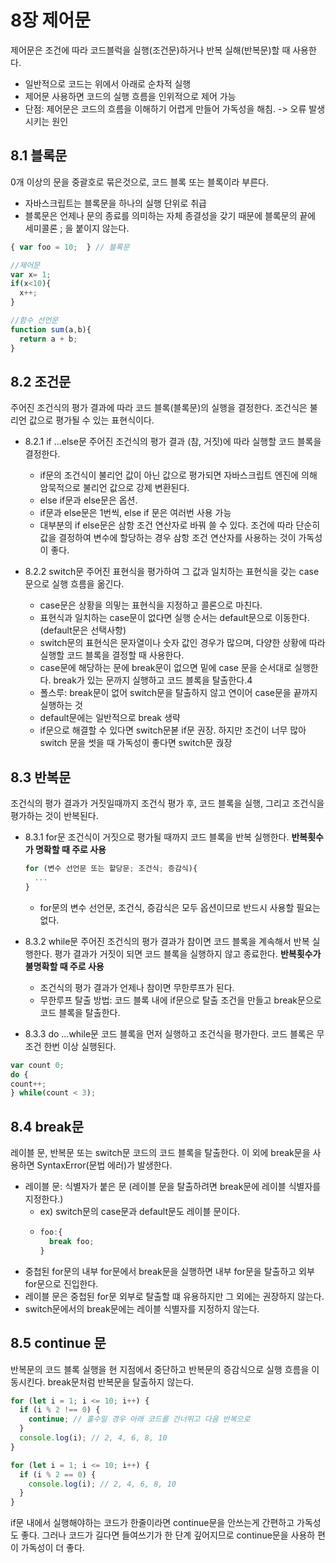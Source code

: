# 8장 제어문

제어문은 조건에 따라 코드블럭을 실행(조건문)하거나 반복 실해(반복문)할 때 사용한다.
  - 일반적으로 코드는 위에서 아래로 순차적 실행
  - 제어문 사용하면 코드의 실행 흐름을 인위적으로 제어 가능
  - 단점: 제어문은 코드의 흐름을 이해하기 어렵게 만들어 가독성을 해침. -> 오류 발생시키는 원인

## 8.1 블록문
0개 이상의 문을 중괄호로 묶은것으로, 코드 블록 또는 블록이라 부른다.
  - 자바스크립트는 블록문을 하나의 실행 단위로 취급
  - 블록문은 언제나 문의 종료를 의미하는 자체 종결성을 갖기 때문에 블록문의 끝에 세미콜론 ; 을 붙이지 않는다.
``` jsx
{ var foo = 10;  } // 블록문

//제어문
var x= 1;
if(x<10){
  x++;
}

//함수 선언문
function sum(a,b){
  return a + b;
}
```

## 8.2 조건문
주어진 조건식의 평가 결과에 따라 코드 블록(블록문)의 실행을 결정한다. 조건식은 불리언 값으로 평가될 수 있는 표현식이다.

- 8.2.1 if ...else문
주어진 조건식의 평가 결과 (참, 거짓)에 따라 실행할 코드 블록을 결정한다.
  - if문의 조건식이 불리언 값이 아닌 값으로 평가되면 자바스크립트 엔진에 의해 암묵적으로 불리언 값으로 강제 변환된다.
  - else if문과 else문은 옵션.
  - if문과 else문은 1번씩, else if 문은 여러번 사용 가능
  - 대부분의 if else문은 삼항 조건 연산자로 바꿔 쓸 수 있다. 
    조건에 따라 단순히 값을 결정하여 변수에 할당하는 경우 삼항 조건 연산자를 사용하는 것이 가독성이 좋다.
    
- 8.2.2 switch문
주어진 표현식을 평가하여 그 값과 일치하는 표현식을 갖는 case문으로 실행 흐름을 옮긴다.
  - case문은 상황을 의밓는 표현식을 지정하고 콜론으로 마친다.
  - 표현식과 일치하는 case문이 없다면 실행 순서는 default문으로 이동한다. (default문은 선택사항)
  - switch문의 표현식은 문자열이나 숫자 값인 경우가 많으며, 다양한 상황에 따라 실행할 코드 블록을 결정할 때 사용한다.
  - case문에 해당하는 문에 break문이 없으면 밑에 case 문을 순서대로 실행한다. break가 있는 문까지 실행하고 코드 블록을 탈출한다.4
  - 폴스루: break문이 없어 switch문을 탈출하지 않고 연이어 case문을 끝까지 실행하는 것
  - default문에는 일반적으로 break 생략
  - if문으로 해결할 수 있다면 switch문볻 if문 권장. 하지만 조건이 너무 많아 switch 문을 썻을 때 가독성이 좋다면 switch문 궍장

## 8.3 반복문
조건식의 평가 결과가 거짓일때까지 조건식 평가 후, 코드 블록을 실행, 그리고 조건식을 평가하는 것이 반복된다.

- 8.3.1 for문
  조건식이 거짓으로 평가될 때까지 코드 블록을 반복 실행한다. **반복횟수가 명확할 때 주로 사용**
  ```jsx
  for (변수 선언문 또는 할당문; 조건식; 증감식){
    ...
  }
  ```
  - for문의 변수 선언문, 조건식, 증감식은 모두 옵션이므로 반드시 사용할 필요는 없다.

- 8.3.2 while문
주어진 조건식의 평가 결과가 참이면 코드 블록을 계속해서 반복 실행한다. 평가 결과가 거짓이 되면 코드 블록을 실행하지 않고 종료한다.
**반복횟수가 불명확할 때 주로 사용**
  - 조건식의 평가 결과가 언제나 참이면 무한루프가 된다.
  - 무한루프 탈출 방법: 코드 블록 내에 if문으로 탈출 조건을 만들고 break문으로 코드 블록을 탈출한다.

- 8.3.3 do ...while문
코드 블록을 먼저 실행하고 조건식을 평가한다. 코드 블록은 무조건 한번 이상 실행된다.
```jsx
var count 0;
do {
count++;
} while(count < 3);
```

## 8.4 break문
레이블 문, 반복문 또는 switch문 코드의 코드 블록을 탈출한다. 이 외에 break문을 사용하면 SyntaxError(문법 에러)가 발생한다.
  - 레이블 문: 식별자가 붙은 문 (레이블 문을 탈출하려면 break문에 레이블 식별자를 지정한다.)
    - ex) switch문의 case문과 default문도 레이블 문이다.
    - ```jsx
      foo:{
        break foo;
      }
      ```
  - 중첩된 for문의 내부 for문에서 break문을 실행하면 내부 for문을 탈출하고 외부 for문으로 진입한다.
  - 레이블 문은 중첩된 for문 외부로 탈출할 떄 유용하지만 그 외에는 권장하지 않는다.
  - switch문에서의 break문에는 레이블 식별자를 지정하지 않는다.

## 8.5 continue 문
반복문의 코드 블록 실행을 현 지점에서 중단하고 반복문의 증감식으로 실행 흐름을 이동시킨다.
break문처럼 반복문을 탈출하지 않는다.

```jsx
for (let i = 1; i <= 10; i++) {
  if (i % 2 !== 0) {
    continue; // 홀수일 경우 아래 코드를 건너뛰고 다음 반복으로
  }
  console.log(i); // 2, 4, 6, 8, 10
}

for (let i = 1; i <= 10; i++) {
  if (i % 2 == 0) {
    console.log(i); // 2, 4, 6, 8, 10
  } 
}
```

if문 내에서 실행해야하는 코드가 한줄이라면 continue문을 안쓰는게 간편하고 가독성도 좋다.
그러나 코드가 길다면 들여쓰기가 한 단계 깊어지므로 continue문을 사용하 편이 가독성이 더 좋다.
